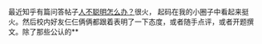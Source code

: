 最近知乎有篇问答帖子[人不聪明怎么办？](http://www.zhihu.com/question/21107274/answer/18452037)很火，
起码在我的小圈子中看起来挺火。然后校内好友仨仨俩俩都跟着表明了一下态度，或者随手点评，或者开题撰文。除了那些公认的**

